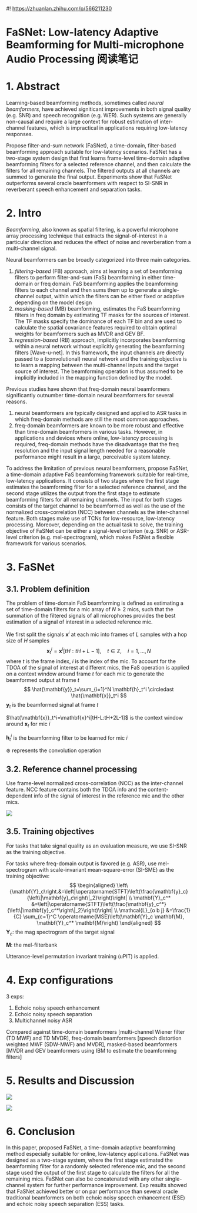 #! https://zhuanlan.zhihu.com/p/566211230
# FaSNet: Low-latency Adaptive Beamforming for Multi-microphone Audio Processing 阅读笔记

# 1. Abstract
Learning-based beamforming methods, sometimes called *neural beamformers*, have achieved signiticant improvements in both signal quality (e.g. SNR) and speech recognition (e.g.  WER). Such systems are generally non-causal and require a large context for robust estimation of inter-channel features, which is impractical in applications requiring low-latency responses.

Propose filter-and-sum network (FaSNet), a time-domain, filter-based beamforming approach suitable for low-latency scenarios. FaSNet has a two-stage system design that first learns frame-level time-domain adaptive beamforming filters for a selected reference channel, and then calculate the filters for all remaining channels. The filtered outputs at all channels are summed to generate the final output. Experiments show that FaSNet outperforms several oracle beamformers with respect to SI-SNR in reverberant speech enhancement and separation tasks.

# 2. Intro
*Beamforming*, also known as spatial filtering, is a powerful microphone array processing technique that extracts the signal-of-interest in a particular direction and reduces the effect of noise and reverberation from a multi-channel signal.

Neural beamformers can be broadly categorized into three main categories.
1. *filtering-based* (FB) approach, aims at learning a set of beamforming filters to perform filter-and-sum (FaS) beamforming in either time-domain or freq domain. FaS beamforming applies the beamforming filters to each channel and then sums them up to generate a single-channel output, within which the filters can be either fixed or adaptive depending on the model design
2. *masking-based* (MB) beamforming, estimates the FaS beamforming filters in freq domain by estimating TF masks for the sources of interest. The TF masks specify the dominance of each TF bin and are used to calculate the spatial covariance features required to obtain optimal weights for beamformers such as MVDR and GEV BF.
3. *regression-based* (RB) approach, implicitly incorporates beamforming within a neural network without explicitly generating the beamforming filters [Wave-u-net]. In this framework, the input channels are directly passed to a (convolutional) neural network and the training objective is to learn a mapping between the multi-channel inputs and the target source of interest. The beamforming operation is thus assumed to be implicitly included in the mapping function defined by the model.

Previous studies have shown that freq-domain neural beamformers significantly outnumber time-domain neural beamformers for several reasons.
1. neural beamformers are typically designed and applied to ASR tasks in which freq-domain methods are still the most common approaches.
2. freq-domain beamformers are known to be more robust and effective than time-domain beamformers in various tasks. However, in applications and devices where online, low-latency processing is required, freq-domain methods have the disadvantage that the freq resolution and the input signal length needed for a reasonable performance might result in a large, perceivable system latency.

To address the limitation of previous neural beamformers, propose FaSNet, a time-domain adaptive FaS beamforming framework suitable for real-time, low-latency applications. It consists of two stages where the first stage estimates the beamforming filter for a selected reference channel, and the second stage utilizes the output from the first stage to estimate beamforming filters for all remaining channels. The input for both stages consists of the target channel to be beamformed as well as the use of the normalized cross-correlation (NCC) between channels as the inter-channel feature. Both stages make use of TCNs for low-resource, low-latency processing. Moreover, depending on the actual task to solve, the training objective of FaSNet can be either a signal-level criterion (e.g. SNR) or ASR-level criterion (e.g. mel-spectrogram), which makes FaSNet a flexible framework for various scenarios.

# 3. FaSNet
## 3.1. Problem definition
The problem of time-domain FaS beamforming is defined as estimating a set of time-domain filters for a mic array of $N\ge2$ mics, such that the summation of the filtered signals of all microphones provides the best estimation of a signal of interest in a selected reference mic.

We first split the signals $\mathbf{x}^i$ at each mic into frames of $L$ samples with a hop size of $H$ samples
$$
\mathbf{x}_t^i=\mathbf{x}^i[t H: t H+L-1], \quad t \in \mathbb{Z}, \quad i=1, \ldots, N
$$
where $t$ is the frame index, $i$ is the index of the mic. To account for the TDOA of the signal of interest at different mics, the FaS operation is applied on a context window around frame $t$ for each mic to generate the beamformed output at frame $t$
$$
\hat{\mathbf{y}}_t=\sum_{i=1}^N \mathbf{h}_t^i \circledast \hat{\mathbf{x}}_t^i
$$
$\mathbf{y}_t$ is the beamformed signal at frame $t$

$\hat{\mathbf{x}}_t^i=\mathbf{x}^i[tH-L:tH+2L-1]$ is the context window around $\mathbf{x}_t$ for mic $i$

$\mathbf{h}^i_t$ is the beamforming filter to be learned for mic $i$

$\circledast$ represents the convolution operation

## 3.2. Reference channel processing
Use frame-level normalized cross-correlation (NCC) as the inter-channel feature. NCC feature contains both the TDOA info and the content-dependent info of the signal of interest in the reference mic and the other mics.

![](https://raw.githubusercontent.com/FYJNEVERFOLLOWS/Picture-Bed/main/202209/20220911190745.png)

## 3.5. Training objectives
For tasks that take signal quality as an evaluation measure, we use SI-SNR as the training objective.

For tasks where freq-domain output is favored (e.g. ASR), use mel-spectrogram with scale-invariant mean-square-error (SI-SME) as the training objective:
$$
\begin{aligned}
\left\{\mathbf{Y}_c\right.&=\left|\operatorname{STFT}\left(\frac{\mathbf{y}_c}{\left\|\mathbf{y}_c\right\|_2}\right)\right| \\
\mathbf{Y}_c^* &=\left|\operatorname{STFT}\left(\frac{\mathbf{y}_c^*}{\left\|\mathbf{y}_c^*\right\|_2}\right)\right| \\
\mathcal{L}_{o b j} &=\frac{1}{C} \sum_{c=1}^C \operatorname{MSE}\left(\mathbf{Y}_c \mathbf{M}, \mathbf{Y}_c^* \mathbf{M}\right)
\end{aligned}
$$
$\mathbf{Y}_c$: the mag spectrogram of the target signal

$\mathbf{M}$: the mel-filterbank

Utterance-level permutation invariant training (uPIT) is applied.

# 4. Exp configurations
3 exps:
1. Echoic noisy speech enhancement
2. Echoic noisy speech separation
3. Multichannel noisy ASR

Compared against time-domain beamformers [multi-channel Wiener filter (TD MWF) and TD MVDR], freq-domain beamformers [speech distortion weighted MWF (SDW-MWF) and MVDR], masked-based beamformers [MVDR and GEV beamformers using IBM to estimate the beamforming filters]

# 5. Results and Discussion
![](https://raw.githubusercontent.com/FYJNEVERFOLLOWS/Picture-Bed/main/202209/20220911204651.png)

![](https://raw.githubusercontent.com/FYJNEVERFOLLOWS/Picture-Bed/main/202209/20220911204938.png)

# 6. Conclusion
In this paper, proposed FaSNet, a time-domain adaptive beamforming method especially suitable for online, low-latency applications. FaSNet was designed as a two-stage system, where the first stage estimated the beamforming filter for a randomly selected reference mic, and the second stage used the output of the first stage to calculate the filters for all the remaining mics. FaSNet can also be concatenated with any other single-channel system for further performance improvement. Exp results showed that FaSNet achieved better or on par performance than several oracle traditional beamformers on both echoic noisy speech enhancement (ESE) and echoic noisy speech separation (ESS) tasks.